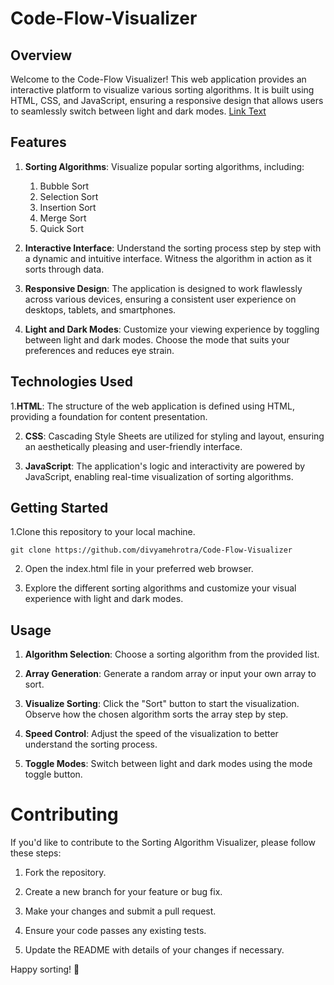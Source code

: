 # Code-Flow-Visualizer

## Overview
Welcome to the Code-Flow Visualizer! This web application provides an interactive platform to visualize various sorting algorithms. It is built using HTML, CSS, and JavaScript, ensuring a responsive design that allows users to seamlessly switch between light and dark modes.
[Link Text](https://codeflowvisualizer.netlify.app/)
## Features
1. **Sorting Algorithms**: Visualize popular sorting algorithms, including:
    1. Bubble Sort
    2. Selection Sort
    3. Insertion Sort
    4. Merge Sort
    5. Quick Sort

2. **Interactive Interface**: Understand the sorting process step by step with a dynamic and intuitive interface. Witness the algorithm in action as it sorts through data.

3. **Responsive Design**: The application is designed to work flawlessly across various devices, ensuring a consistent user experience on desktops, tablets, and smartphones.

4. **Light and Dark Modes**: Customize your viewing experience by toggling between light and dark modes. Choose the mode that suits your preferences and reduces eye strain.

## Technologies Used

1.**HTML**: The structure of the web application is defined using HTML, providing a foundation for content presentation.

2. **CSS**: Cascading Style Sheets are utilized for styling and layout, ensuring an aesthetically pleasing and user-friendly interface.

3. **JavaScript**: The application's logic and interactivity are powered by JavaScript, enabling real-time visualization of sorting algorithms.



## Getting Started

1.Clone this repository to your local machine.

` git clone https://github.com/divyamehrotra/Code-Flow-Visualizer `

2. Open the index.html file in your preferred web browser.

3. Explore the different sorting algorithms and customize your visual experience with light and dark modes.

## Usage

1. **Algorithm Selection**: Choose a sorting algorithm from the provided list.

2. **Array Generation**: Generate a random array or input your own array to sort.

3. **Visualize Sorting**: Click the "Sort" button to start the visualization. Observe how the chosen algorithm sorts the array step by step.

4. **Speed Control**: Adjust the speed of the visualization to better understand the sorting process.

5. **Toggle Modes**: Switch between light and dark modes using the mode toggle button.

# Contributing
If you'd like to contribute to the Sorting Algorithm Visualizer, please follow these steps:

1. Fork the repository.

2. Create a new branch for your feature or bug fix.

3. Make your changes and submit a pull request.

4. Ensure your code passes any existing tests.

5. Update the README with details of your changes if necessary.


Happy sorting! 🚀